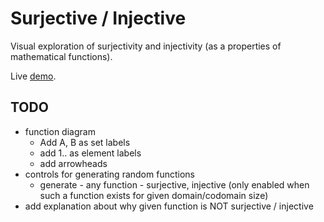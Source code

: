 # Surjective / Injective

Visual exploration of surjectivity and injectivity (as a properties of mathematical functions).

Live [demo](https://janhrcek.cz/surjective-injective).

## TODO
- function diagram
    - Add A, B as set labels
    - add 1.. as element labels
    - add arrowheads
- controls for generating random functions
    - generate - any function
               - surjective, injective (only enabled when such a function exists for given domain/codomain size)
- add explanation about why given function is NOT surjective / injective
